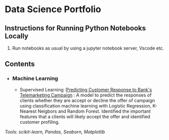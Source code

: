 # Data Science Portfolio

## Instructions for Running Python Notebooks Locally
1. Run notebooks as usual by using a jupyter notebook server, Vscode etc.

## Contents

- ### Machine Learning

	- Supervised Learning :[Predicting Customer Response to Bank's Telemarketing Campaign](https://github.com/GilangSatriya/data-science-portfolio/blob/main/Predicting%20Customer%20Response%20to%20Bank's%20Telemarketing%20Campaign/Predicting%20Customer%20Response%20to%20Bank's%20Telemarketing%20Campaign.ipynb) : A model to predict the responses of clients whether they are accept or decline the offer of campaign using classification machine learning with Logistic Regression, K-Nearest Neigbors and Random Forest. Identified the important features that a clients will likely accept the offer and identified customer profiling. 

_Tools: scikit-learn, Pandas, Seaborn, Matplotlib_
